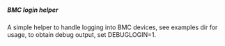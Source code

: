 ##### BMC login helper
A simple helper to handle logging into BMC devices, see examples dir for usage,
to obtain debug output, set DEBUGLOGIN=1.
